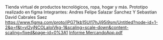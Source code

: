 Tienda virtual de productos tecnológicos, ropa, hogar y más. Prototipo realizado en figma 
Integrantes: Andres Felipe Salazar Sanchez Y Sebastian David Cabrales Saez 
https://www.figma.com/proto/iPG71kb15UI17hJj95i9sm/Untitled?node-id=1-2&p=f&t=vI2vjNCOLaIoiVkg-1&scaling=scale-down&content-scaling=fixed&page-id=0%3A1
[Informe MercandoApp.pdf](https://github.com/user-attachments/files/20513056/Informe.MercandoApp.pdf)

